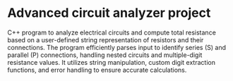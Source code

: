 # Advanced circuit analyzer project
  C++ program to analyze electrical circuits and compute total resistance based on a user-defined string representation of resistors and their connections. The program efficiently parses input to identify series (S) and parallel (P) connections, handling nested circuits and multiple-digit resistance values. It utilizes string manipulation, custom digit extraction functions, and error handling to ensure accurate calculations.

